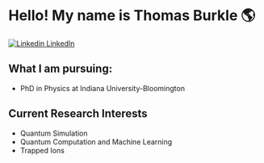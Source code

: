 # Hello! My name is Thomas Burkle :earth_americas:  

[![Linkedin](https://i.stack.imgur.com/gVE0j.png) LinkedIn](https://www.linkedin.com/twburkle)
&nbsp;

## What I am pursuing: 
- PhD in Physics at Indiana University-Bloomington 

## Current Research Interests 
 - Quantum Simulation 
 - Quantum Computation and Machine Learning 
 - Trapped Ions 
 
